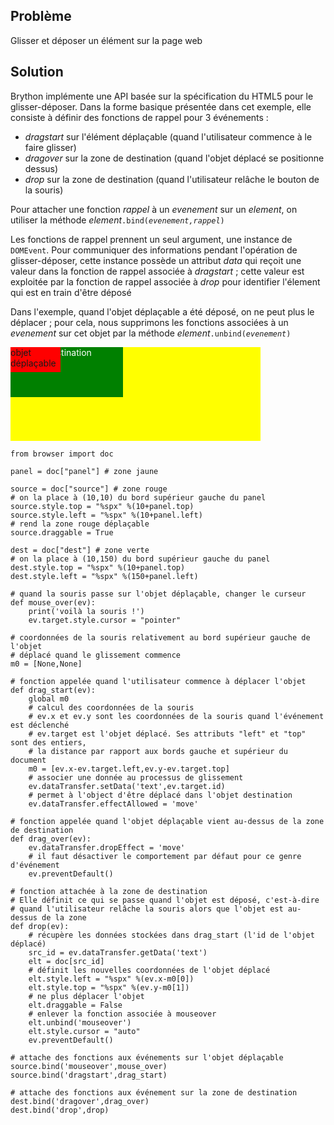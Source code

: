 Problème
--------
Glisser et déposer un élément sur la page web


Solution
--------

Brython implémente une API basée sur la spécification du HTML5 pour le glisser-déposer. Dans la forme basique présentée dans cet exemple, elle consiste à définir des fonctions de rappel pour 3 événements :
- _dragstart_ sur l'élément déplaçable (quand l'utilisateur commence à le faire glisser)
- _dragover_ sur la zone de destination (quand l'objet déplacé se positionne dessus)
- _drop_ sur la zone de destination (quand l'utilisateur relâche le bouton de la souris)

Pour attacher une fonction _rappel_ à un _evenement_ sur un _element_, on utiliser la méthode _element_<code>.bind(_evenement,rappel_)</code>

Les fonctions de rappel prennent un seul argument, une instance de `DOMEvent`. Pour communiquer des informations pendant l'opération de glisser-déposer, cette instance possède un attribut _data_ qui reçoit une valeur dans la fonction de rappel associée à _dragstart_ ; cette valeur est exploitée par la fonction de rappel associée à _drop_ pour identifier l'élement qui est en train d'être déposé

Dans l'exemple, quand l'objet déplaçable a été déposé, on ne peut plus le déplacer ; pour cela, nous supprimons les fonctions associées à un _evenement_ sur cet objet par la méthode _element_<code>.unbind(_evenement_)</code>

<div style="width:400px;height:150px;background-color:yellow" id="panel">
<div id="dest" style="position:absolute;width:180px;height:80px;background-color:green;color:white;">zone de destination</div>
<div id="source" style="position:absolute;width:80px;height:40px;background-color:red;">objet déplaçable</div>
</div>

<div id="py_source">

    from browser import doc
    
    panel = doc["panel"] # zone jaune
    
    source = doc["source"] # zone rouge
    # on la place à (10,10) du bord supérieur gauche du panel
    source.style.top = "%spx" %(10+panel.top)
    source.style.left = "%spx" %(10+panel.left)
    # rend la zone rouge déplaçable
    source.draggable = True
    
    dest = doc["dest"] # zone verte
    # on la place à (10,150) du bord supérieur gauche du panel
    dest.style.top = "%spx" %(10+panel.top)
    dest.style.left = "%spx" %(150+panel.left)
    
    # quand la souris passe sur l'objet déplaçable, changer le curseur
    def mouse_over(ev):
        print('voilà la souris !')
        ev.target.style.cursor = "pointer"
    
    # coordonnées de la souris relativement au bord supérieur gauche de l'objet
    # déplacé quand le glissement commence
    m0 = [None,None]
    
    # fonction appelée quand l'utilisateur commence à déplacer l'objet
    def drag_start(ev):
        global m0
        # calcul des coordonnées de la souris
        # ev.x et ev.y sont les coordonnées de la souris quand l'événement est déclenché
        # ev.target est l'objet déplacé. Ses attributs "left" et "top" sont des entiers,
        # la distance par rapport aux bords gauche et supérieur du document
        m0 = [ev.x-ev.target.left,ev.y-ev.target.top]
        # associer une donnée au processus de glissement
        ev.dataTransfer.setData('text',ev.target.id)
        # permet à l'object d'être déplacé dans l'objet destination
        ev.dataTransfer.effectAllowed = 'move'
    
    # fonction appelée quand l'objet déplaçable vient au-dessus de la zone de destination
    def drag_over(ev):
        ev.dataTransfer.dropEffect = 'move'
        # il faut désactiver le comportement par défaut pour ce genre d'événement
        ev.preventDefault()
    
    # fonction attachée à la zone de destination
    # Elle définit ce qui se passe quand l'objet est déposé, c'est-à-dire
    # quand l'utilisateur relâche la souris alors que l'objet est au-dessus de la zone
    def drop(ev):
        # récupère les données stockées dans drag_start (l'id de l'objet déplacé)
        src_id = ev.dataTransfer.getData('text')
        elt = doc[src_id]
        # définit les nouvelles coordonnées de l'objet déplacé
        elt.style.left = "%spx" %(ev.x-m0[0])
        elt.style.top = "%spx" %(ev.y-m0[1])
        # ne plus déplacer l'objet
        elt.draggable = False
        # enlever la fonction associée à mouseover
        elt.unbind('mouseover')
        elt.style.cursor = "auto"
        ev.preventDefault()

    # attache des fonctions aux événements sur l'objet déplaçable
    source.bind('mouseover',mouse_over)
    source.bind('dragstart',drag_start)

    # attache des fonctions aux événement sur la zone de destination
    dest.bind('dragover',drag_over)
    dest.bind('drop',drop)
    
</div>


<script type="text/python3" id="py_source">
exec(doc['py_source'].text)
</script>    
